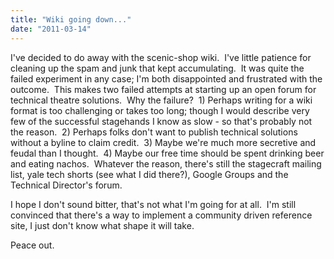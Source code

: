 ```yaml
---
title: "Wiki going down..."
date: "2011-03-14"
---
```


I've decided to do away with the scenic-shop wiki.  I've little patience for cleaning up the spam and junk that kept accumulating.  It was quite the failed experiment in any case; I'm both disappointed and frustrated with the outcome.  This makes two failed attempts at starting up an open forum for technical theatre solutions.  Why the failure?  1) Perhaps writing for a wiki format is too challenging or takes too long; though I would describe very few of the successful stagehands I know as slow - so that's probably not the reason.  2) Perhaps folks don't want to publish technical solutions without a byline to claim credit.  3) Maybe we're much more secretive and feudal than I thought.  4) Maybe our free time should be spent drinking beer and eating nachos.  Whatever the reason, there's still the stagecraft mailing list, yale tech shorts (see what I did there?), Google Groups and the Technical Director's forum.

I hope I don't sound bitter, that's not what I'm going for at all.  I'm still convinced that there's a way to implement a community driven reference site, I just don't know what shape it will take.

Peace out.
